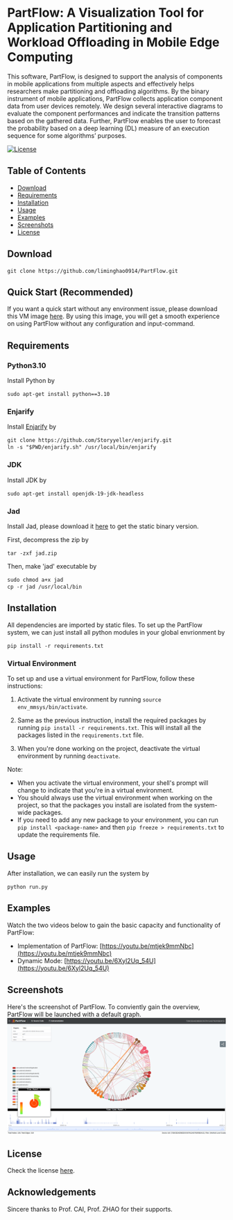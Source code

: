 # PartFlow: A Visualization Tool for Application Partitioning and Workload Offloading in Mobile Edge Computing
This software, PartFlow, is designed to support the analysis of components in mobile applications from multiple aspects and effectively helps researchers make partitioning and offloading algorithms. By the binary instrument of mobile applications, PartFlow collects application component data from user devices remotely. We design several interactive diagrams to evaluate the component performances and indicate the transition patterns based on the gathered data. Further, PartFlow enables the user to forecast the probability based on a deep learning (DL) measure of an execution sequence for some algorithms’ purposes. 

<!-- [![Build Status](https://travis-ci.com/username/project-title.svg?branch=master)](https://travis-ci.com/username/project-title) -->
[![License](http://img.shields.io/:license-mit-blue.svg)](https://github.com/liminghao0914/PartFlow/blob/master/LICENSE)

## Table of Contents
- [Download](#download)
- [Requirements](#requirements)
- [Installation](#installation)
- [Usage](#usage)
- [Examples](#examples)
- [Screenshots](#screenshots)
- [License](#license)

## Download
    git clone https://github.com/liminghao0914/PartFlow.git

## Quick Start (Recommended)
If you want a quick start without any environment issue, please download this VM image [here](). By using this image, you will get a smooth experience on using PartFlow without any configuration and input-command. 

## Requirements
### Python3.10
Install Python by

    sudo apt-get install python==3.10

### Enjarify
Install [Enjarify](https://github.com/Storyyeller/enjarify) by

    git clone https://github.com/Storyyeller/enjarify.git
    ln -s "$PWD/enjarify.sh" /usr/local/bin/enjarify

### JDK
Install JDK by

    sudo apt-get install openjdk-19-jdk-headless

### Jad
Install Jad, please download it [here](http://www.javadecompilers.com/jad) to get the static binary version. 

First, decompress the zip by

    tar -zxf jad.zip

Then, make 'jad' executable by

    sudo chmod a+x jad
    cp -r jad /usr/local/bin

## Installation
All dependencies are imported by static files. To set up the PartFlow system, we can just install all python modules in your global envrionment by

    pip install -r requirements.txt

### Virtual Environment

To set up and use a virtual environment for PartFlow, follow these instructions:

1. Activate the virtual environment by running `source env_mmsys/bin/activate`.

2. Same as the previous instruction, install the required packages by running `pip install -r requirements.txt`. This will install all the packages listed in the `requirements.txt` file.

3. When you're done working on the project, deactivate the virtual environment by running `deactivate`.

Note:
- When you activate the virtual environment, your shell's prompt will change to indicate that you're in a virtual environment.
- You should always use the virtual environment when working on the project, so that the packages you install are isolated from the system-wide packages.
- If you need to add any new package to your environment, you can run `pip install <package-name>` and then `pip freeze > requirements.txt` to update the requirements file.

## Usage
After installation, we can easily run the system by

    python run.py
    
## Examples
Watch the two videos below to gain the basic capacity and functionality of PartFlow:
- Implementation of PartFlow: [https://youtu.be/mtjek9mmNbc](https://youtu.be/mtjek9mmNbc)
- Dynamic Mode: [https://youtu.be/6Xyl2Uq_54U](https://youtu.be/6Xyl2Uq_54U)

## Screenshots
Here's the screenshot of PartFlow. To conviently gain the overview, PartFlow will be launched with a default graph.
![Default Graph](https://github.com/liminghao0914/PartFlow/blob/master/screenshots/overview_defaultgrpah.png)

## License
Check the license [here](https://github.com/liminghao0914/PartFlow/blob/master/LICENSE).

## Acknowledgements
Sincere thanks to Prof. CAI, Prof. ZHAO for their supports.
